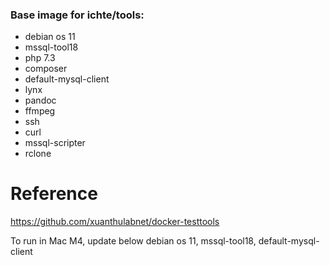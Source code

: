 ### Base image for ichte/tools:
- debian os 11
- mssql-tool18
- php 7.3
- composer
- default-mysql-client
- lynx
- pandoc
- ffmpeg
- ssh
- curl
- mssql-scripter
- rclone

# Reference
https://github.com/xuanthulabnet/docker-testtools

To run in Mac M4, update below
debian os 11, mssql-tool18, default-mysql-client
